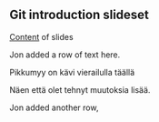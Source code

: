 ## Git introduction slideset

[Content](git-basics.md) of slides

Jon added a row of text here.

Pikkumyy on kävi vierailulla täällä


Näen että olet tehnyt muutoksia lisää.

Jon added another row,


